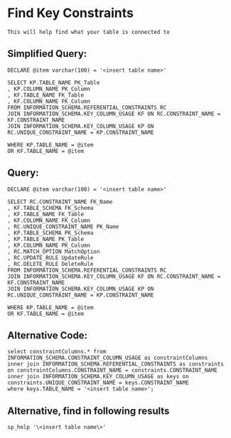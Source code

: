 # Find Key Constraints

    This will help find what your table is connected to
    
## Simplified Query:

    DECLARE @item varchar(100) = '<insert table name>'

    SELECT KP.TABLE_NAME PK_Table
    , KP.COLUMN_NAME PK_Column
    , KF.TABLE_NAME FK_Table
    , KF.COLUMN_NAME FK_Column
    FROM INFORMATION_SCHEMA.REFERENTIAL_CONSTRAINTS RC
    JOIN INFORMATION_SCHEMA.KEY_COLUMN_USAGE KF ON RC.CONSTRAINT_NAME = KF.CONSTRAINT_NAME
    JOIN INFORMATION_SCHEMA.KEY_COLUMN_USAGE KP ON RC.UNIQUE_CONSTRAINT_NAME = KP.CONSTRAINT_NAME

    WHERE KP.TABLE_NAME = @item
    OR KF.TABLE_NAME = @item
    
## Query:

    DECLARE @item varchar(100) = '<insert table name>'

    SELECT RC.CONSTRAINT_NAME FK_Name
    , KF.TABLE_SCHEMA FK_Schema
    , KF.TABLE_NAME FK_Table
    , KF.COLUMN_NAME FK_Column
    , RC.UNIQUE_CONSTRAINT_NAME PK_Name
    , KP.TABLE_SCHEMA PK_Schema
    , KP.TABLE_NAME PK_Table
    , KP.COLUMN_NAME PK_Column
    , RC.MATCH_OPTION MatchOption
    , RC.UPDATE_RULE UpdateRule
    , RC.DELETE_RULE DeleteRule
    FROM INFORMATION_SCHEMA.REFERENTIAL_CONSTRAINTS RC
    JOIN INFORMATION_SCHEMA.KEY_COLUMN_USAGE KF ON RC.CONSTRAINT_NAME = KF.CONSTRAINT_NAME
    JOIN INFORMATION_SCHEMA.KEY_COLUMN_USAGE KP ON RC.UNIQUE_CONSTRAINT_NAME = KP.CONSTRAINT_NAME

    WHERE KP.TABLE_NAME = @item
    OR KF.TABLE_NAME = @item


## Alternative Code:

    select constraintColumns.* from INFORMATION_SCHEMA.CONSTRAINT_COLUMN_USAGE as constraintColumns
    inner join INFORMATION_SCHEMA.REFERENTIAL_CONSTRAINTS as constraints on constraintColumns.CONSTRAINT_NAME = constraints.CONSTRAINT_NAME
    inner join INFORMATION_SCHEMA.KEY_COLUMN_USAGE as keys on constraints.UNIQUE_CONSTRAINT_NAME = keys.CONSTRAINT_NAME
    where keys.TABLE_NAME = '<insert table name>';
    
## Alternative, find in following results

    sp_help '\<insert table name\>'


    